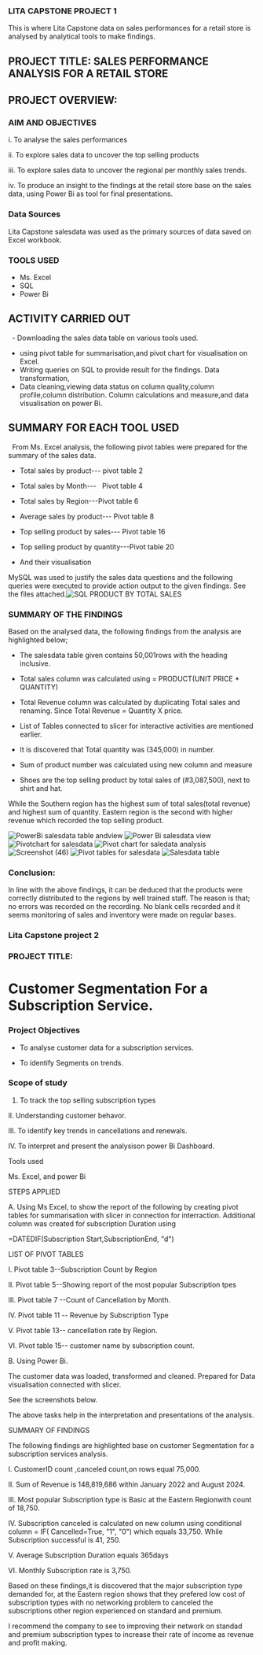 

### LITA CAPSTONE PROJECT 1

This is  where Lita Capstone data on sales performances for a retail store is analysed by analytical tools to make  findings. 

## PROJECT TITLE: SALES PERFORMANCE ANALYSIS FOR A RETAIL STORE

## PROJECT OVERVIEW:

### AIM AND OBJECTIVES

 i. To analyse the sales performances 

 ii. To explore sales data to uncover the top selling products

 iii. To explore sales data to uncover the regional per monthly sales trends.

  iv. To produce an insight to the findings at the retail store base on the sales data, using Power Bi  as tool for final presentations.

### Data Sources
   Lita Capstone salesdata was used as the primary sources of data saved on Excel workbook.

  ### TOOLS USED

- Ms. Excel
- SQL
- Power Bi

## ACTIVITY CARRIED OUT

  - Downloading the sales data table on various tools used.

 - using pivot table for summarisation,and pivot chart for visualisation on Excel.
- Writing queries on SQL to provide result for the findings.
Data transformation,
- Data cleaning,viewing data status on column quality,column profile,column distribution. Column calculations and measure,and data visualisation on power Bi.

## SUMMARY FOR EACH TOOL USED

  From Ms. Excel analysis, the following pivot tables were prepared for the summary of the sales data.

- Total sales by product--- pivot table 2 

- Total sales by Month---   Pivot table 4
- Total sales by Region---Pivot table 6

- Average sales by product--- Pivot table 8

- Top selling product by sales--- Pivot table 16

- Top selling product by quantity---Pivot table 20 

- And their visualisation

 MySQL was used to justify the sales data questions and the following queries were executed to provide action output to the given findings.
See the files attached.![SQL PRODUCT BY TOTAL SALES](https://github.com/user-attachments/assets/0c0b8cfb-58a6-41b0-af14-02fd1558cc09)


### SUMMARY OF THE FINDINGS

Based on the analysed data, the following findings from the analysis are highlighted below;

- The salesdata table given contains 50,001rows with  the heading inclusive.

- Total sales column was calculated using                = PRODUCT(UNIT PRICE * QUANTITY)

- Total Revenue column was calculated by duplicating Total sales and renaming. Since Total Revenue = Quantity X price.

 - List of Tables connected to slicer for interactive activities are mentioned earlier.

- It is discovered that Total quantity was (345,000) in number.

- Sum of product number was calculated using new column and measure

- Shoes are the top selling product by total sales of (#3,087,500), next to shirt and hat.

While the Southern region has the highest sum of total sales(total revenue) and highest sum of quantity. Eastern region is the second with higher revenue which recorded the top selling product.

![PowerBi salesdata table andview](https://github.com/user-attachments/assets/5b32da81-d227-4ae2-b3f9-bd1d314742b9)
![Power Bi salesdata view](https://github.com/user-attachments/assets/5233a537-d513-48f7-bdb4-17a74a175c8f)
![Pivotchart for salesdata](https://github.com/user-attachments/assets/2c33e8ad-ec99-48b0-9a6d-bb81a2ba66b4)
![Pivot chart for saledata analysis](https://github.com/user-attachments/assets/d6abc725-ffcf-4851-a297-797aeebf87f6)
![Screenshot (46)](https://github.com/user-attachments/assets/f1eb3e67-6bf6-4704-a5ec-4df240f0b474)
![Pivot tables for salesdata](https://github.com/user-attachments/assets/4f55c4ed-13eb-4daf-a0e6-1ee7ffa29968)
![Salesdata table](https://github.com/user-attachments/assets/aac1699c-ca45-4c0b-b91e-d234bd7ac40f)

 

### Conclusion:

In line with the above findings, it can be deduced that the products were correctly distributed to the regions by well trained staff. The reason is that; no errors was recorded on the recording. No blank cells recorded and it seems monitoring of sales and inventory were made on regular bases.


 ###  Lita Capstone project 2

 
### PROJECT TITLE:

# Customer Segmentation For a Subscription Service.

### Project Objectives

- To analyse customer data for a subscription services.

- To identify Segments on trends.

### Scope of study

1. To track the top selling subscription types

Il. Understanding customer behavor.

III. To identify key trends in cancellations and renewals.

IV. To interpret and present the analysison power Bi Dashboard.

Tools used

Ms. Excel, and power Bi

STEPS APPLIED

A. Using Ms Excel, to show the report of the following by creating pivot tables for summarisation with slicer in connection  for interraction. Additional column was created foŕ subscription Duration using 

=DATEDIF(Subscription Start,SubscriptionEnd, "d")

LIST OF PIVOT TABLES

I. Pivot table 3--Subscription Count by Region

II. Pivot table 5--Showing report of the most popular Subscription tpes

III. Pivot table  7 --Count of Cancellation by Month.

IV. Pivot table 11 -- Revenue by  Subscription Type

V. Pivot table 13-- cancellation rate by Region.

VI. Pivot table 15-- customer name by subscription count.

B. Using Power Bi.

The customer data was loaded, transformed and cleaned. Prepared for Data visualisation connected with slicer.

See the screenshots below.

 

The above tasks help in the interpretation and presentations of the analysis.

SUMMARY OF FINDINGS

The following findings are highlighted base on customer Segmentation for a subscription services analysis.

I. CustomerID count ,canceled count,on rows equal 75,000.

II. Sum of Revenue is 148,819,686 within January 2022  and August 2024.

III. Most popular Subscription type is Basic at the Eastern Regionwith count of 18,750.

IV. Subscription canceled is calculated on new column using conditional column = IF( Cancelled=True, "1", "0") which equals 33,750. While Subscription successful is 41, 250.

V. Average Subscription Duration equals 365days

VI. Monthly Subscription rate is 3,750. 

Based on these findings,it is discovered that the major subscription type demanded for, at the Eastern region shows that they prefered low cost of subscription types with no networking problem to canceled the subscriptions other region experienced on standard and premium.

I recommend the company to see to improving  their network on standad and premium  subscription types to increase their rate of income as revenue and profit making.
